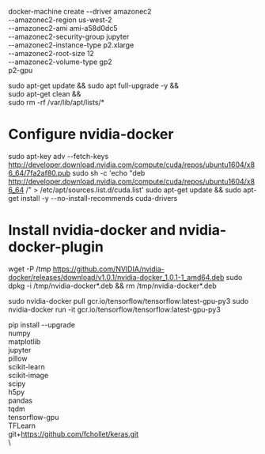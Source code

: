 docker-machine create --driver amazonec2 \
                  --amazonec2-region us-west-2 \
                  --amazonec2-ami ami-a58d0dc5 \
                  --amazonec2-security-group jupyter \
                  --amazonec2-instance-type p2.xlarge \
                  --amazonec2-root-size 12 \
                  --amazonec2-volume-type gp2 \
                  p2-gpu

sudo apt-get update && sudo apt full-upgrade -y && \
    sudo apt-get clean && \
    sudo rm -rf /var/lib/apt/lists/*

# Configure nvidia-docker
sudo apt-key adv --fetch-keys http://developer.download.nvidia.com/compute/cuda/repos/ubuntu1604/x86_64/7fa2af80.pub
sudo sh -c 'echo "deb http://developer.download.nvidia.com/compute/cuda/repos/ubuntu1604/x86_64 /" > /etc/apt/sources.list.d/cuda.list'
sudo apt-get update && sudo apt-get install -y --no-install-recommends cuda-drivers

# Install nvidia-docker and nvidia-docker-plugin
wget -P /tmp https://github.com/NVIDIA/nvidia-docker/releases/download/v1.0.1/nvidia-docker_1.0.1-1_amd64.deb
sudo dpkg -i /tmp/nvidia-docker*.deb && rm /tmp/nvidia-docker*.deb

sudo nvidia-docker pull gcr.io/tensorflow/tensorflow:latest-gpu-py3
sudo nvidia-docker run -it gcr.io/tensorflow/tensorflow:latest-gpu-py3


pip install --upgrade \
    numpy \
    matplotlib \
    jupyter \
    pillow \
    scikit-learn \
    scikit-image \
    scipy \
    h5py \
    pandas \
    tqdm \
    tensorflow-gpu \
    TFLearn \
    git+https://github.com/fchollet/keras.git \
    \